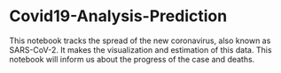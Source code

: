# Covid19-Analysis-Prediction
This notebook tracks the spread of the new coronavirus, also known as SARS-CoV-2. It makes the visualization and estimation of this data. This notebook will inform us about the progress of the case and deaths.
